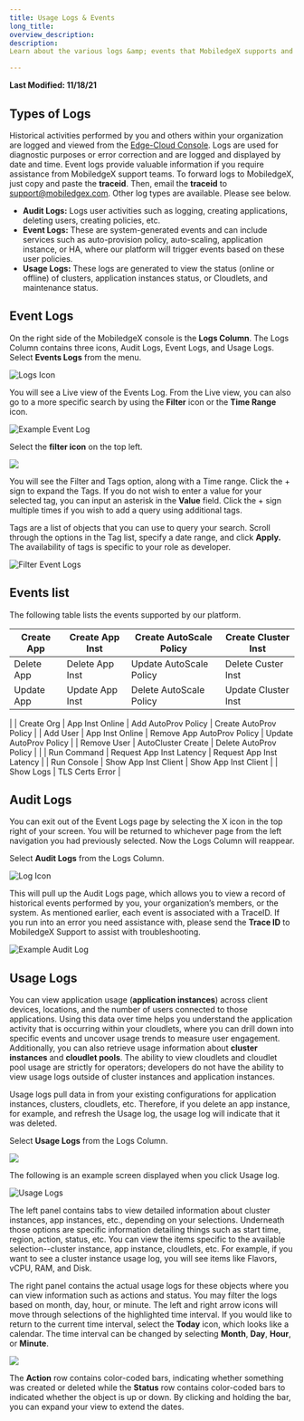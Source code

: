 ```yaml
---
title: Usage Logs & Events
long_title:
overview_description:
description:
Learn about the various logs &amp; events that MobiledgeX supports and records from various sources to store in a single collection

---
```


**Last Modified: 11/18/21**

## Types of Logs

Historical activities performed by you and others within your organization are logged and viewed from the [Edge-Cloud Console](https://console.mobiledgex.net). Logs are used for diagnostic purposes or error correction and are logged and displayed by date and time. Event logs provide valuable information if you require assistance from MobiledgeX support teams. To forward logs to MobiledgeX, just copy and paste the **traceid**. Then, email the **traceid** to [support@mobiledgex.com](support@mobiledgex.com). Other log types are available. Please see below.

- **Audit Logs:** Logs user activities such as logging, creating applications, deleting users, creating policies, etc.
- **Event Logs:** These are system-generated events and can include services such as auto-provision policy, auto-scaling, application instance, or HA, where our platform will trigger events based on these user policies.
- **Usage Logs:** These logs are generated to view the status (online or offline) of clusters, application instances status, or Cloudlets, and maintenance status.

## Event Logs

On the right side of the MobiledgeX console is the **Logs Column**. The Logs Column contains three icons, Audit Logs, Event Logs, and Usage Logs. Select **Events Logs** from the menu.

![Logs Icon](/assets/eventlogs.png "Logs Icon")

You will see a Live view of the Events Log. From the Live view, you can also go to a more specific search by using the **Filter** icon or the **Time Range** icon.

![Example Event Log](/assets/event-main.png "Example Event Log")

Select the **filter icon** on the top left.

![](/assets/filter-time-range-1631031725.png "")

You will see the Filter and Tags option, along with a Time range. Click the + sign to expand the Tags. If you do not wish to enter a value for your selected tag, you can input an asterisk in the **Value** field. Click the + sign multiple times if you wish to add a query using additional tags.

Tags are a list of objects that you can use to query your search.  Scroll through the options in the Tag list, specify a date range, and click **Apply.** The availability of tags is specific to your role as developer.

![Filter Event Logs](/assets/tags-menu.png "Filter Event Logs")

## Events list

The following table lists the events supported by our platform.

| Create App  | Create App Inst          | Create AutoScale Policy    | Create Cluster Inst    |
|-------------|--------------------------|----------------------------|------------------------|
| Delete App  | Delete App Inst          | Update AutoScale Policy    | Delete Custer Inst     |
| Update App  | Update App Inst          | Delete AutoScale Policy    | Update Cluster Inst    |
 |
| Create Org  | App Inst Online          | Add AutoProv Policy        | Create AutoProv Policy |
| Add User    | App Inst Online          | Remove App AutoProv Policy | Update AutoProv Policy |
| Remove User | AutoCluster Create       | Delete AutoProv Policy     |
 |
| Run Command | Request App Inst Latency | Request App Inst Latency   |
| Run Console | Show App Inst Client     | Show App Inst Client       |
| Show Logs   | TLS Certs Error          |

## Audit Logs

 You can exit out of the Event Logs page by selecting the X icon in the top right of your screen. You will be returned to whichever page from the left navigation you had previously selected. Now the Logs Column will reappear.

Select **Audit Logs** from the Logs Column.

![Log Icon](/assets/audit-logs.png "Log Icon")

This will pull up the Audit Logs page, which allows you to view a record of historical events performed by you, your organization’s members, or the system. As mentioned earlier, each event is associated with a TraceID. If you run into an error you need assistance with, please send the **Trace ID** to MobiledgeX Support to assist with troubleshooting.

![Example Audit Log](/assets/audit-logs-page.png "Example Audit Log")

## Usage Logs

You can view application usage (**application instances**) across client devices, locations, and the number of users connected to those applications. Using this data over time helps you understand the application activity that is occurring within your cloudlets, where you can drill down into specific events and uncover usage trends to measure user engagement. Additionally, you can also retrieve usage information about **cluster instances** and **cloudlet pools**. The ability to view cloudlets and cloudlet pool usage are strictly for operators; developers do not have the ability to view usage logs outside of cluster instances and application instances.

Usage logs pull data in from your existing configurations for application instances, clusters, cloudlets, etc. Therefore, if you delete an app instance, for example, and refresh the Usage log, the usage log will indicate that it was deleted.

Select **Usage Logs** from the Logs Column.

![](/assets/usage-logs.png "")

The following is an example screen displayed when you click Usage log.

![Usage Logs](/assets/monitoring/usage-logs.png "Usage Logs")

The left panel contains tabs to view detailed information about cluster instances, app instances, etc., depending on your selections. Underneath those options are specific information detailing things such as start time, region, action, status, etc. You can view the items specific to the available selection--cluster instance, app instance, cloudlets, etc. For example, if you want to see a cluster instance usage log, you will see items like Flavors, vCPU, RAM, and Disk.

The right panel contains the actual usage logs for these objects where you can view information such as actions and status.  You may filter the logs based on month, day, hour, or minute. The left and right arrow icons will move through selections of the highlighted time interval. If you would like to return to the current time interval, select the **Today** icon, which looks like a calendar. The time interval can be changed by selecting **Month**, **Day**, **Hour**, or **Minute**.

![](/assets/timeline.png "")

The **Action** row contains color-coded bars, indicating whether something was created or deleted while the **Status** row contains color-coded bars to indicated whether the object is up or down. By clicking and holding the bar, you can expand your view to extend the dates.

